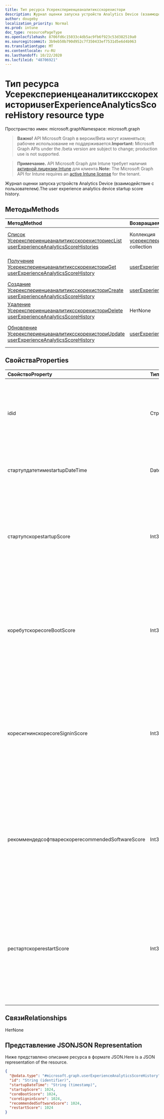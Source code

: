 ```yaml
---
title: Тип ресурса Усерекспериенцеаналитиксскорехистори
description: Журнал оценки запуска устройств Analytics Device (взаимодействие с пользователем).
author: dougeby
localization_priority: Normal
ms.prod: intune
doc_type: resourcePageType
ms.openlocfilehash: 8706fd6c15033c4db5ac9fb6f923c53d382519a0
ms.sourcegitcommit: 3b9eb50b790d952c7f350433ef7531d5e6d4b963
ms.translationtype: MT
ms.contentlocale: ru-RU
ms.lasthandoff: 10/22/2020
ms.locfileid: "48706921"
---
```

# <a name="userexperienceanalyticsscorehistory-resource-type"></a><span data-ttu-id="71106-103">Тип ресурса Усерекспериенцеаналитиксскорехистори</span><span class="sxs-lookup"><span data-stu-id="71106-103">userExperienceAnalyticsScoreHistory resource type</span></span>

<span data-ttu-id="71106-104">Пространство имен: microsoft.graph</span><span class="sxs-lookup"><span data-stu-id="71106-104">Namespace: microsoft.graph</span></span>

> <span data-ttu-id="71106-105">**Важно!** API Microsoft Graph в версии/Beta могут изменяться; рабочее использование не поддерживается.</span><span class="sxs-lookup"><span data-stu-id="71106-105">**Important:** Microsoft Graph APIs under the /beta version are subject to change; production use is not supported.</span></span>

> <span data-ttu-id="71106-106">**Примечание.** API Microsoft Graph для Intune требует наличия [активной лицензии Intune](https://go.microsoft.com/fwlink/?linkid=839381) для клиента.</span><span class="sxs-lookup"><span data-stu-id="71106-106">**Note:** The Microsoft Graph API for Intune requires an [active Intune license](https://go.microsoft.com/fwlink/?linkid=839381) for the tenant.</span></span>

<span data-ttu-id="71106-107">Журнал оценки запуска устройств Analytics Device (взаимодействие с пользователем).</span><span class="sxs-lookup"><span data-stu-id="71106-107">The user experience analytics device startup score history.</span></span>

## <a name="methods"></a><span data-ttu-id="71106-108">Методы</span><span class="sxs-lookup"><span data-stu-id="71106-108">Methods</span></span>
|<span data-ttu-id="71106-109">Метод</span><span class="sxs-lookup"><span data-stu-id="71106-109">Method</span></span>|<span data-ttu-id="71106-110">Возвращаемый тип</span><span class="sxs-lookup"><span data-stu-id="71106-110">Return Type</span></span>|<span data-ttu-id="71106-111">Описание</span><span class="sxs-lookup"><span data-stu-id="71106-111">Description</span></span>|
|:---|:---|:---|
|[<span data-ttu-id="71106-112">Список Усерекспериенцеаналитиксскорехисториес</span><span class="sxs-lookup"><span data-stu-id="71106-112">List userExperienceAnalyticsScoreHistories</span></span>](../api/intune-devices-userexperienceanalyticsscorehistory-list.md)|<span data-ttu-id="71106-113">Коллекция [усерекспериенцеаналитиксскорехистори](../resources/intune-devices-userexperienceanalyticsscorehistory.md)</span><span class="sxs-lookup"><span data-stu-id="71106-113">[userExperienceAnalyticsScoreHistory](../resources/intune-devices-userexperienceanalyticsscorehistory.md) collection</span></span>|<span data-ttu-id="71106-114">Список свойств и связей объектов [усерекспериенцеаналитиксскорехистори](../resources/intune-devices-userexperienceanalyticsscorehistory.md) .</span><span class="sxs-lookup"><span data-stu-id="71106-114">List properties and relationships of the [userExperienceAnalyticsScoreHistory](../resources/intune-devices-userexperienceanalyticsscorehistory.md) objects.</span></span>|
|[<span data-ttu-id="71106-115">Получение Усерекспериенцеаналитиксскорехистори</span><span class="sxs-lookup"><span data-stu-id="71106-115">Get userExperienceAnalyticsScoreHistory</span></span>](../api/intune-devices-userexperienceanalyticsscorehistory-get.md)|[<span data-ttu-id="71106-116">userExperienceAnalyticsScoreHistory</span><span class="sxs-lookup"><span data-stu-id="71106-116">userExperienceAnalyticsScoreHistory</span></span>](../resources/intune-devices-userexperienceanalyticsscorehistory.md)|<span data-ttu-id="71106-117">Чтение свойств и связей объекта [усерекспериенцеаналитиксскорехистори](../resources/intune-devices-userexperienceanalyticsscorehistory.md) .</span><span class="sxs-lookup"><span data-stu-id="71106-117">Read properties and relationships of the [userExperienceAnalyticsScoreHistory](../resources/intune-devices-userexperienceanalyticsscorehistory.md) object.</span></span>|
|[<span data-ttu-id="71106-118">Создание Усерекспериенцеаналитиксскорехистори</span><span class="sxs-lookup"><span data-stu-id="71106-118">Create userExperienceAnalyticsScoreHistory</span></span>](../api/intune-devices-userexperienceanalyticsscorehistory-create.md)|[<span data-ttu-id="71106-119">userExperienceAnalyticsScoreHistory</span><span class="sxs-lookup"><span data-stu-id="71106-119">userExperienceAnalyticsScoreHistory</span></span>](../resources/intune-devices-userexperienceanalyticsscorehistory.md)|<span data-ttu-id="71106-120">Создание нового объекта [усерекспериенцеаналитиксскорехистори](../resources/intune-devices-userexperienceanalyticsscorehistory.md) .</span><span class="sxs-lookup"><span data-stu-id="71106-120">Create a new [userExperienceAnalyticsScoreHistory](../resources/intune-devices-userexperienceanalyticsscorehistory.md) object.</span></span>|
|[<span data-ttu-id="71106-121">Удаление Усерекспериенцеаналитиксскорехистори</span><span class="sxs-lookup"><span data-stu-id="71106-121">Delete userExperienceAnalyticsScoreHistory</span></span>](../api/intune-devices-userexperienceanalyticsscorehistory-delete.md)|<span data-ttu-id="71106-122">Нет</span><span class="sxs-lookup"><span data-stu-id="71106-122">None</span></span>|<span data-ttu-id="71106-123">Удаляет объект [усерекспериенцеаналитиксскорехистори](../resources/intune-devices-userexperienceanalyticsscorehistory.md).</span><span class="sxs-lookup"><span data-stu-id="71106-123">Deletes a [userExperienceAnalyticsScoreHistory](../resources/intune-devices-userexperienceanalyticsscorehistory.md).</span></span>|
|[<span data-ttu-id="71106-124">Обновление Усерекспериенцеаналитиксскорехистори</span><span class="sxs-lookup"><span data-stu-id="71106-124">Update userExperienceAnalyticsScoreHistory</span></span>](../api/intune-devices-userexperienceanalyticsscorehistory-update.md)|[<span data-ttu-id="71106-125">userExperienceAnalyticsScoreHistory</span><span class="sxs-lookup"><span data-stu-id="71106-125">userExperienceAnalyticsScoreHistory</span></span>](../resources/intune-devices-userexperienceanalyticsscorehistory.md)|<span data-ttu-id="71106-126">Обновление свойств объекта [усерекспериенцеаналитиксскорехистори](../resources/intune-devices-userexperienceanalyticsscorehistory.md) .</span><span class="sxs-lookup"><span data-stu-id="71106-126">Update the properties of a [userExperienceAnalyticsScoreHistory](../resources/intune-devices-userexperienceanalyticsscorehistory.md) object.</span></span>|

## <a name="properties"></a><span data-ttu-id="71106-127">Свойства</span><span class="sxs-lookup"><span data-stu-id="71106-127">Properties</span></span>
|<span data-ttu-id="71106-128">Свойство</span><span class="sxs-lookup"><span data-stu-id="71106-128">Property</span></span>|<span data-ttu-id="71106-129">Тип</span><span class="sxs-lookup"><span data-stu-id="71106-129">Type</span></span>|<span data-ttu-id="71106-130">Описание</span><span class="sxs-lookup"><span data-stu-id="71106-130">Description</span></span>|
|:---|:---|:---|
|<span data-ttu-id="71106-131">id</span><span class="sxs-lookup"><span data-stu-id="71106-131">id</span></span>|<span data-ttu-id="71106-132">Строка</span><span class="sxs-lookup"><span data-stu-id="71106-132">String</span></span>|<span data-ttu-id="71106-133">Уникальный идентификатор процесса запуска устройства аналитики взаимодействия с пользователем.</span><span class="sxs-lookup"><span data-stu-id="71106-133">The unique identifier of the user experience analytics device startup process.</span></span>|
|<span data-ttu-id="71106-134">стартупдатетиме</span><span class="sxs-lookup"><span data-stu-id="71106-134">startupDateTime</span></span>|<span data-ttu-id="71106-135">DateTimeOffset</span><span class="sxs-lookup"><span data-stu-id="71106-135">DateTimeOffset</span></span>|<span data-ttu-id="71106-136">Дата и время запуска устройства Analytics Device Experience.</span><span class="sxs-lookup"><span data-stu-id="71106-136">The user experience analytics device startup date time.</span></span>|
|<span data-ttu-id="71106-137">стартупскоре</span><span class="sxs-lookup"><span data-stu-id="71106-137">startupScore</span></span>|<span data-ttu-id="71106-138">Int32</span><span class="sxs-lookup"><span data-stu-id="71106-138">Int32</span></span>|<span data-ttu-id="71106-139">Оценка запуска устройства Analytics для пользователя.</span><span class="sxs-lookup"><span data-stu-id="71106-139">User experience analytics device startup score.</span></span> <span data-ttu-id="71106-140">Показатель будет находиться в диапазоне 0-100, 100 — идеальный показатель.</span><span class="sxs-lookup"><span data-stu-id="71106-140">Score will be in the range 0-100, 100 is the ideal score.</span></span>|
|<span data-ttu-id="71106-141">коребутскоре</span><span class="sxs-lookup"><span data-stu-id="71106-141">coreBootScore</span></span>|<span data-ttu-id="71106-142">Int32</span><span class="sxs-lookup"><span data-stu-id="71106-142">Int32</span></span>|<span data-ttu-id="71106-143">Оценка загрузки ядра устройств для службы аналитики взаимодействия с пользователем.</span><span class="sxs-lookup"><span data-stu-id="71106-143">The user experience analytics device core boot score.</span></span> <span data-ttu-id="71106-144">Показатель будет находиться в диапазоне 0-100, 100 — идеальный показатель.</span><span class="sxs-lookup"><span data-stu-id="71106-144">Score will be in the range 0-100, 100 is the ideal score.</span></span>|
|<span data-ttu-id="71106-145">коресигнинскоре</span><span class="sxs-lookup"><span data-stu-id="71106-145">coreSigninScore</span></span>|<span data-ttu-id="71106-146">Int32</span><span class="sxs-lookup"><span data-stu-id="71106-146">Int32</span></span>|<span data-ttu-id="71106-147">Показатель для входа в систему для устройства аналитики с пользовательским интерфейсом.</span><span class="sxs-lookup"><span data-stu-id="71106-147">The User experience analytics device core sign-in score.</span></span> <span data-ttu-id="71106-148">Показатель будет находиться в диапазоне 0-100, 100 — идеальный показатель.</span><span class="sxs-lookup"><span data-stu-id="71106-148">Score will be in the range 0-100, 100 is the ideal score.</span></span>|
|<span data-ttu-id="71106-149">рекоммендедсофтварескоре</span><span class="sxs-lookup"><span data-stu-id="71106-149">recommendedSoftwareScore</span></span>|<span data-ttu-id="71106-150">Int32</span><span class="sxs-lookup"><span data-stu-id="71106-150">Int32</span></span>|<span data-ttu-id="71106-151">Показатель для входа в систему для устройства аналитики с пользовательским интерфейсом.</span><span class="sxs-lookup"><span data-stu-id="71106-151">The User experience analytics device core sign-in score.</span></span> <span data-ttu-id="71106-152">Показатель будет находиться в диапазоне 0-100, 100 — идеальный показатель.</span><span class="sxs-lookup"><span data-stu-id="71106-152">Score will be in the range 0-100, 100 is the ideal score.</span></span>|
|<span data-ttu-id="71106-153">рестартскоре</span><span class="sxs-lookup"><span data-stu-id="71106-153">restartScore</span></span>|<span data-ttu-id="71106-154">Int32</span><span class="sxs-lookup"><span data-stu-id="71106-154">Int32</span></span>|<span data-ttu-id="71106-155">Оценка перезапуска.</span><span class="sxs-lookup"><span data-stu-id="71106-155">Restart score.</span></span> <span data-ttu-id="71106-156">Показатель будет находиться в диапазоне 0-100, 100 — идеальный показатель, 0 указывает на чрезмерные перегрузки.</span><span class="sxs-lookup"><span data-stu-id="71106-156">Score will be in the range 0-100, 100 is the ideal score, 0 indicates excessive restarts.</span></span> <span data-ttu-id="71106-157">Допустимые значения — от 0 до 9999999</span><span class="sxs-lookup"><span data-stu-id="71106-157">Valid values 0 to 9999999</span></span>|

## <a name="relationships"></a><span data-ttu-id="71106-158">Связи</span><span class="sxs-lookup"><span data-stu-id="71106-158">Relationships</span></span>
<span data-ttu-id="71106-159">Нет</span><span class="sxs-lookup"><span data-stu-id="71106-159">None</span></span>

## <a name="json-representation"></a><span data-ttu-id="71106-160">Представление JSON</span><span class="sxs-lookup"><span data-stu-id="71106-160">JSON Representation</span></span>
<span data-ttu-id="71106-161">Ниже представлено описание ресурса в формате JSON.</span><span class="sxs-lookup"><span data-stu-id="71106-161">Here is a JSON representation of the resource.</span></span>
<!-- {
  "blockType": "resource",
  "keyProperty": "id",
  "@odata.type": "microsoft.graph.userExperienceAnalyticsScoreHistory"
}
-->
``` json
{
  "@odata.type": "#microsoft.graph.userExperienceAnalyticsScoreHistory",
  "id": "String (identifier)",
  "startupDateTime": "String (timestamp)",
  "startupScore": 1024,
  "coreBootScore": 1024,
  "coreSigninScore": 1024,
  "recommendedSoftwareScore": 1024,
  "restartScore": 1024
}
```





